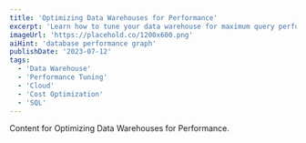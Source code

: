 ```yaml
---
title: 'Optimizing Data Warehouses for Performance'
excerpt: 'Learn how to tune your data warehouse for maximum query performance and cost-efficiency in a cloud environment.'
imageUrl: 'https://placehold.co/1200x600.png'
aiHint: 'database performance graph'
publishDate: '2023-07-12'
tags:
  - 'Data Warehouse'
  - 'Performance Tuning'
  - 'Cloud'
  - 'Cost Optimization'
  - 'SQL'
---
```


Content for Optimizing Data Warehouses for Performance.
